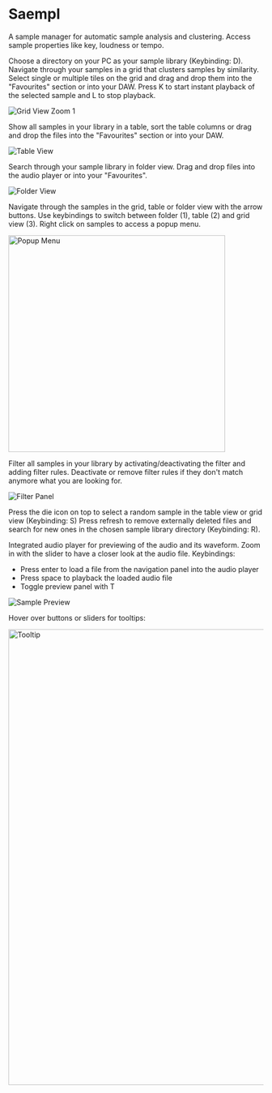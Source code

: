 # Saempl
A sample manager for automatic sample analysis and clustering.
Access sample properties like key, loudness or tempo.

Choose a directory on your PC as your sample library (Keybinding: D).
Navigate through your samples in a grid that clusters samples by similarity.
Select single or multiple tiles on the grid and drag and drop them into the "Favourites" section or into your DAW.
Press K to start instant playback of the selected sample and L to stop playback.

![Grid View Zoom 1](https://github.com/jonasblome/Saempl/assets/18214770/229c87a2-2157-4764-9943-0e1005c601bf)

Show all samples in your library in a table, sort the table columns or drag and drop the files into the "Favourites" section or into your DAW.

![Table View](https://github.com/jonasblome/Saempl/assets/18214770/73ff3067-0275-4e64-a332-00b46e9bcd49)

Search through your sample library in folder view. Drag and drop files into the audio player or into your "Favourites".

![Folder View](https://github.com/jonasblome/Saempl/assets/18214770/ac699579-8e45-4207-a24d-7cb35eb63fb2)

Navigate through the samples in the grid, table or folder view with the arrow buttons.
Use keybindings to switch between folder (1), table (2) and grid view (3).
Right click on samples to access a popup menu.

<img width="428" alt="Popup Menu" src="https://github.com/jonasblome/Saempl/assets/18214770/ad6a5805-f86e-4ccb-bf29-ed8d6be3d630">

Filter all samples in your library by activating/deactivating the filter and adding filter rules.
Deactivate or remove filter rules if they don't match anymore what you are looking for.

![Filter Panel](https://github.com/jonasblome/Saempl/assets/18214770/d54e1a87-98a2-4496-a432-24b9bc145ba5)

Press the die icon on top to select a random sample in the table view or grid view (Keybinding: S)
Press refresh to remove externally deleted files and search for new ones in the chosen sample library directory (Keybinding: R).

Integrated audio player for previewing of the audio and its waveform. Zoom in with the slider to have a closer look at the audio file.
Keybindings:
- Press enter to load a file from the navigation panel into the audio player
- Press space to playback the loaded audio file
- Toggle preview panel with T

![Sample Preview](https://github.com/jonasblome/Saempl/assets/18214770/80aba6e7-1a6e-44be-b7cd-1e8cbe32f448)

Hover over buttons or sliders for tooltips:

<img width="900" alt="Tooltip" src="https://github.com/jonasblome/Saempl/assets/18214770/d5ed1677-16ec-482f-a007-14632e31ff43">
